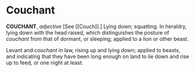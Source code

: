 # Couchant

**COUCHANT**, _adjective_ \[See [[Couch]].\] Lying down; squatting. In heraldry, lying down with the head raised, which distinguishes the posture of _couchant_ from that of dormant, or sleeping; applied to a lion or other beast.

Levant and _couchant_ in law, rising up and lying down; applied to beasts, and indicating that they have been long enough on land to lie down and rise up to feed, or one night at least.